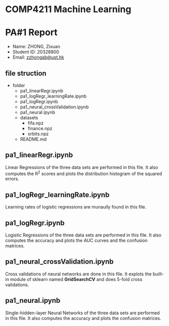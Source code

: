 # COMP4211 Machine Learning
# PA\#1 Report

* Name: ZHONG, Zixuan
* Student ID: 20328800
* Email: zzhongab@ust.hk

## file struction

* folder
	- pa1_linearRegr.ipynb
	- pa1\_logRegr\_learningRate.ipynb
	- pa1_logRegr.ipynb
	- pa1\_neural\_crossValidation.ipynb
	- pa1_neural.ipynb
	- datasets
		* fifa.npz
		* finance.npz
		* orbits.npz
	- README.md



## pa1_linearRegr.ipynb

Linear Regressions of the three data sets are performed in this file. It also computes the R<sup>2</sup> scores and plots the distribution histogram of the squared errors.

## pa1\_logRegr\_learningRate.ipynb

Learning rates of logistic regressions are munaully found in this file.

## pa1_logRegr.ipynb

Logistic Regressions of the three data sets are performed in this file. It also computes the accuracy and plots the AUC curves and the confusion matrices.

## pa1\_neural_crossValidation.ipynb

Cross validations of neural networks are done in this file. It explots the built-in module of sklearn named **GridSearchCV** and does 5-fold cross validations.

## pa1_neural.ipynb

Single-hidden-layer Neural Networks of the three data sets are performed in this file. It also computes the accuracy and plots the confusion matrices.


